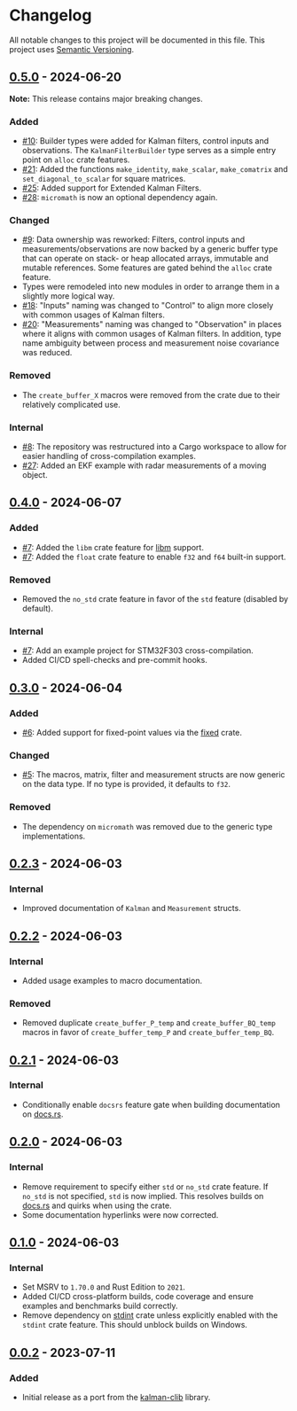 # Changelog

All notable changes to this project will be documented in this file.
This project uses [Semantic Versioning](https://semver.org/spec/v2.0.0.html).

## [0.5.0] - 2024-06-20

[0.5.0]: https://github.com/sunsided/minikalman-rs/releases/tag/v0.5.0

**Note:** This release contains major breaking changes.

### Added

- [#10](https://github.com/sunsided/minikalman-rs/pull/10):
  Builder types were added for Kalman filters, control inputs and observations. The `KalmanFilterBuilder` type
  serves as a simple entry point on `alloc` crate features.
- [#21](https://github.com/sunsided/minikalman-rs/pull/21):
  Added the functions `make_identity`, `make_scalar`, `make_comatrix` and `set_diagonal_to_scalar` for square matrices.
- [#25](https://github.com/sunsided/minikalman-rs/pull/25):
  Added support for Extended Kalman Filters.
- [#28](https://github.com/sunsided/minikalman-rs/pull/28):
  `micromath` is now an optional dependency again.

### Changed

- [#9](https://github.com/sunsided/minikalman-rs/pull/9):
  Data ownership was reworked: Filters, control inputs and measurements/observations are now backed by a generic
  buffer type that can operate on stack- or heap allocated arrays, immutable and mutable references. Some features
  are gated behind the `alloc` crate feature.
- Types were remodeled into new modules in order to arrange them in a slightly more logical way.
- [#18](https://github.com/sunsided/minikalman-rs/pull/18):
  "Inputs" naming was changed to "Control" to align more closely with common usages of Kalman filters.
- [#20](https://github.com/sunsided/minikalman-rs/pull/20):
  "Measurements" naming was changed to "Observation" in places where it aligns with common usages of Kalman filters.
  In addition, type name ambiguity between process and measurement noise covariance was reduced.

### Removed

- The `create_buffer_X` macros were removed from the crate due to their relatively complicated use.

### Internal

- [#8](https://github.com/sunsided/minikalman-rs/pull/8):
  The repository was restructured into a Cargo workspace to allow for easier handling of cross-compilation examples.
- [#27](https://github.com/sunsided/minikalman-rs/pull/27):
  Added an EKF example with radar measurements of a moving object.

## [0.4.0] - 2024-06-07

[0.4.0]: https://github.com/sunsided/minikalman-rs/releases/tag/v0.4.0

### Added

- [#7](https://github.com/sunsided/minikalman-rs/pull/7):
  Added the `libm` crate feature for [libm](https://github.com/rust-lang/libm) support.
- [#7](https://github.com/sunsided/minikalman-rs/pull/7):
  Added the `float` crate feature to enable `f32` and `f64` built-in support.

### Removed

- Removed the `no_std` crate feature in favor of the `std` feature (disabled by default).

### Internal

- [#7](https://github.com/sunsided/minikalman-rs/pull/7):
  Add an example project for STM32F303 cross-compilation.
- Added CI/CD spell-checks and pre-commit hooks.

## [0.3.0] - 2024-06-04

[0.3.0]: https://github.com/sunsided/minikalman-rs/releases/tag/v0.3.0

### Added

- [#6](https://github.com/sunsided/minikalman-rs/pull/6):
  Added support for fixed-point values via the [fixed](https://crates.io/crates/fixed) crate.

### Changed

- [#5](https://github.com/sunsided/minikalman-rs/pull/5):
  The macros, matrix, filter and measurement structs are now generic on the data type.
  If no type is provided, it defaults to `f32`.

### Removed

- The dependency on `micromath` was removed due to the generic type implementations.

## [0.2.3] - 2024-06-03

[0.2.3]: https://github.com/sunsided/minikalman-rs/releases/tag/v0.2.3

### Internal

- Improved documentation of `Kalman` and `Measurement` structs.

## [0.2.2] - 2024-06-03

[0.2.2]: https://github.com/sunsided/minikalman-rs/releases/tag/v0.2.2

### Internal

- Added usage examples to macro documentation.

### Removed

- Removed duplicate `create_buffer_P_temp` and `create_buffer_BQ_temp` macros in favor of `create_buffer_temp_P`
  and `create_buffer_temp_BQ`.

## [0.2.1] - 2024-06-03

[0.2.1]: https://github.com/sunsided/minikalman-rs/releases/tag/v0.2.1

### Internal

- Conditionally enable `docsrs` feature gate when building documentation on [docs.rs](https://docs.rs/crate/minikalman).

## [0.2.0] - 2024-06-03

[0.2.0]: https://github.com/sunsided/minikalman-rs/releases/tag/v0.2.0

### Internal

- Remove requirement to specify either `std` or `no_std` crate feature. If `no_std` is not specified,
  `std` is now implied. This resolves builds on [docs.rs](https://docs.rs/crate/minikalman) and quirks when
  using the crate.
- Some documentation hyperlinks were now corrected.

## [0.1.0] - 2024-06-03

[0.1.0]: https://github.com/sunsided/minikalman-rs/releases/tag/v0.1.0

### Internal

- Set MSRV to `1.70.0` and Rust Edition to `2021`.
- Added CI/CD cross-platform builds, code coverage and ensure examples and benchmarks build correctly.
- Remove dependency on [stdint](https://github.com/sunsided/stdint-rs) crate unless explicitly enabled with the
  `stdint` crate feature. This should unblock builds on Windows.

## [0.0.2] - 2023-07-11

[0.0.2]: https://github.com/sunsided/minikalman-rs/releases/tag/0.0.2

### Added

- Initial release as a port from the [kalman-clib](https://github.com/sunsided/kalman-clib/) library.
